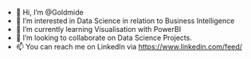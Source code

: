 - 👋 Hi, I’m @Goldmide
- 👀 I’m interested in Data Science in relation to Business Intelligence
- 🌱 I’m currently learning Visualisation with PowerBI
- 💞️ I’m looking to collaborate on Data Science Projects.
- 📫 You can reach me on LinkedIn via https://www.linkedin.com/feed/

<!---
Goldmide/Goldmide is a ✨ special ✨ repository because its `README.md` (this file) appears on your GitHub profile.
You can click the Preview link to take a look at your changes.
--->
